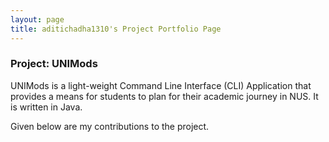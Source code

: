 ```yaml
---
layout: page
title: aditichadha1310's Project Portfolio Page
---
```

### Project: UNIMods

UNIMods is a light-weight Command Line Interface (CLI) Application that provides a means for students to plan for
their academic journey in NUS. It is written in Java.

Given below are my contributions to the project.
